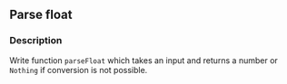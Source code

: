 ## Parse float

### Description

Write function `parseFloat` which takes an input and returns a number or `Nothing` if conversion is not possible.
